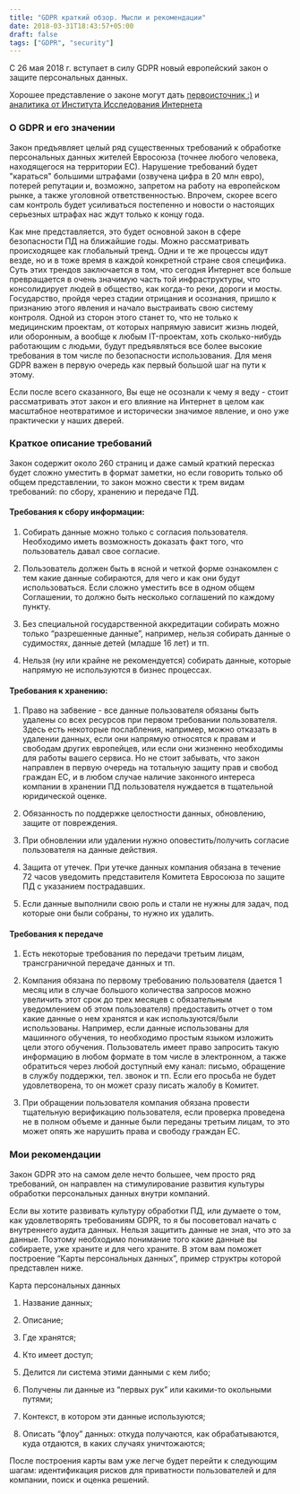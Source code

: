 ```yaml
---
title: "GDPR краткий обзор. Мысли и рекомендации"
date: 2018-03-31T18:43:57+05:00
draft: false
tags: ["GDPR", "security"]
---
```


С 26 мая 2018 г. вступает в силу GDPR новый европейский закон о защите персональных данных.
 
Хорошее представление о законе могут дать [первоисточник :)](/static/ST_5419_2016_REV_1_EN.pdf) и [аналитика от Института Исследования Интернета](/static/GDPR.pdf)

### О GDPR и его значении

Закон предъявляет целый ряд существенных требований к обработке персональных данных жителей Евросоюза (точнее любого человека, находящегося на территории ЕС).
Нарушение требований будет "караться" большими штрафами (озвучена цифра в 20 млн евро), потерей репутации и, возможно, запретом на работу на европейском рынке, а также уголовной ответственностью.
Впрочем, скорее всего сам контроль будет усиливаться постепенно и новости о настоящих серьезных штрафах нас ждут только к концу года. 

Как мне представляется, это будет основной закон в сфере безопасности ПД на ближайшие годы. 
Можно рассматривать происходящее как глобальный тренд. Одни и те же процессы идут везде, но и в тоже время в каждой конкретной стране своя специфика. 
Суть этих трендов заключается в том, что сегодня Интернет все больше превращается в очень значимую часть той инфраструктуры, что консолидирует людей в общество, как когда-то реки, дороги и мосты.
Государство, пройдя через стадии отрицания и осознания, пришло к признанию этого явления и начало выстраивать свою систему контроля. 
Одной из сторон этого станет то, что не только к медицинским проектам, от которых напрямую зависит жизнь людей, или оборонным, а вообще к любым IT-проектам, хоть сколько-нибудь работающим с людьми, будут предъявляться все более высокие требования в том числе по безопасности использования. 
Для меня GDPR важен в первую очередь как первый большой шаг на пути к этому. 

Если после всего сказанного, Вы еще не осознали к чему я веду - стоит рассматривать этот закон и его влияние на Интернет в целом как масштабное неотвратимое и исторически значимое явление, и оно уже практически у наших дверей. 

### Краткое описание требований

Закон содержит около 260 страниц и даже самый краткий пересказ будет сложно уместить в формат заметки, но если говорить только об общем представлении, то закон можно свести к трем видам требований: по сбору, хранению и передаче ПД.

#### Требования к сбору информации:

1. Собирать данные можно только с согласия пользователя. Необходимо иметь возможность доказать факт того, что пользователь давал свое согласие.

2. Пользователь должен быть в ясной и четкой форме ознакомлен с тем какие данные собираются, для чего и как они будут использоваться. 
Если сложно уместить все в одном общем Соглашении, то должно быть несколько соглашений по каждому пункту.

3. Без специальной государственной аккредитации собирать можно только “разрешенные данные”, например, нельзя собирать данные о судимостях, данные детей (младше 16 лет) и тп.

4. Нельзя (ну или крайне не рекомендуется) собирать данные, которые напрямую не используются в бизнес процессах.


#### Требования к хранению:

1. Право на забвение - все данные пользователя обязаны быть удалены со всех ресурсов при первом требовании пользователя. 
Здесь есть некоторые послабления, например, можно отказать в удалении данных, если они напрямую относятся к правам и свободам других европейцев, или если они жизненно необходимы для работы вашего сервиса. 
Но не стоит забывать, что закон направлен в первую очередь на тотальную защиту прав и свобод граждан ЕС, и в любом случае наличие законного интереса компании в хранении ПД пользователя нуждается в тщательной юридической оценке.

2. Обязанность по поддержке целостности данных, обновлению, защите от повреждения. 

3. При обновлении или удалении нужно оповестить/получить согласие пользователя на данные действия.

4. Защита от утечек. При утечке данных компания обязана в течение 72 часов уведомить представителя Комитета Евросоюза по защите ПД с указанием пострадавших.

5. Если данные выполнили свою роль и стали не нужны для задач, под которые они были собраны, то нужно их удалить.


#### Требования к передаче

1. Есть некоторые требования по передачи третьим лицам, трансграничной передаче данных и тп.

2. Компания обязана по первому требованию пользователя (дается 1 месяц или в случае большого количества запросов можно увеличить этот срок до трех месяцев с обязательным уведомлением об этом пользователя) предоставить отчет о том какие данные о нем хранятся и как используются/были использованы. 
Например, если данные использованы для машинного обучения, то необходимо простым языком изложить цели этого обучения. 
Пользователь имеет право запросить такую информацию в любом формате в том числе в электронном, а также обратиться через любой доступный ему канал: письмо, обращение в службу поддержки, тел. звонок и тп. 
Если его просьба не будет удовлетворена, то он может сразу писать жалобу в Комитет. 

3. При обращении пользователя компания обязана провести тщательную верификацию пользователя, если проверка проведена не в полном объеме и данные были переданы третьим лицам, то это может опять же нарушить права и свободу граждан ЕС. 



### Мои рекомендации

Закон GDPR это на самом деле нечто большее, чем просто ряд требований, он направлен на стимулирование развития культуры обработки персональных данных внутри компаний. 

Если вы хотите развивать культуру обработки ПД, или думаете о том, как удовлетворять требованиям GDPR, то я бы посоветовал начать с внутреннего аудита данных.
Нельзя защитить данные не зная, что это за данные. 
Поэтому необходимо понимание того какие данные вы собираете, уже храните и для чего храните. 
В этом вам поможет построение “Карты персональных данных”, пример структры которой представлен ниже. 

Карта персональных данных

1. Название данных;

2. Описание;

3. Где хранятся;

4. Кто имеет доступ;

5. Делится ли система этими данными с кем либо;

6. Получены ли данные из “первых рук” или какими-то окольными путями;

7. Контекст, в котором эти данные используются;

8. Описать “флоу” данных: откуда получаются, как обрабатываются, куда отдаются, в каких случаях уничтожаются;


После построения карты вам уже легче будет перейти к следующим шагам: идентификация рисков для приватности пользователей и для компании, поиск и оценка решений.
